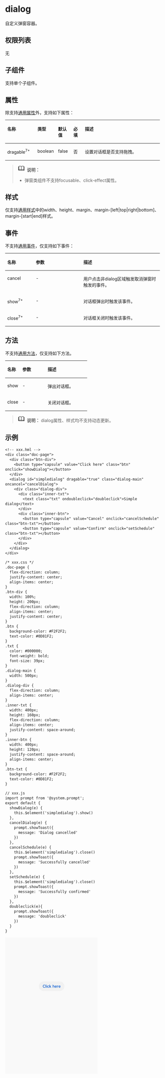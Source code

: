 # dialog<a name="ZH-CN_TOPIC_0000001173324657"></a>

自定义弹窗容器。

## 权限列表<a name="section11257113618419"></a>

无

## 子组件<a name="section9288143101012"></a>

支持单个子组件。

## 属性<a name="section2907183951110"></a>

除支持[通用属性](js-components-common-attributes.md)外，支持如下属性：

<table><thead align="left"><tr><th class="cellrowborder" valign="top" width="19.598040195980403%" id="mcps1.1.6.1.1"><p>名称</p>
</th>
<th class="cellrowborder" valign="top" width="11.178882111788822%" id="mcps1.1.6.1.2"><p>类型</p>
</th>
<th class="cellrowborder" valign="top" width="9.899010098990102%" id="mcps1.1.6.1.3"><p>默认值</p>
</th>
<th class="cellrowborder" valign="top" width="7.56924307569243%" id="mcps1.1.6.1.4"><p>必填</p>
</th>
<th class="cellrowborder" valign="top" width="51.754824517548236%" id="mcps1.1.6.1.5"><p>描述</p>
</th>
</tr>
</thead>
<tbody><tr><td class="cellrowborder" valign="top" width="19.598040195980403%" headers="mcps1.1.6.1.1 "><p>dragable<sup><span>7+</span></sup></p>
</td>
<td class="cellrowborder" valign="top" width="11.178882111788822%" headers="mcps1.1.6.1.2 "><p>boolean</p>
</td>
<td class="cellrowborder" valign="top" width="9.899010098990102%" headers="mcps1.1.6.1.3 "><p>false</p>
</td>
<td class="cellrowborder" valign="top" width="7.56924307569243%" headers="mcps1.1.6.1.4 "><p>否</p>
</td>
<td class="cellrowborder" valign="top" width="51.754824517548236%" headers="mcps1.1.6.1.5 "><p>设置对话框是否支持拖拽。</p>
</td>
</tr>
</tbody>
</table>

>![](../../public_sys-resources/icon-note.gif) **说明：** 
>-   弹窗类组件不支持focusable、click-effect属性。

## 样式<a name="section5775351116"></a>

仅支持[通用样式](js-components-common-styles.md)中的width、height、margin、margin-\[left|top|right|bottom\]、margin-\[start|end\]样式。

## 事件<a name="section8562129182916"></a>

不支持[通用事件](js-components-common-events.md)，仅支持如下事件：

<table><thead align="left"><tr><th class="cellrowborder" valign="top" width="18.459999999999997%" id="mcps1.1.4.1.1"><p>名称</p>
</th>
<th class="cellrowborder" valign="top" width="30.769999999999996%" id="mcps1.1.4.1.2"><p>参数</p>
</th>
<th class="cellrowborder" valign="top" width="50.77%" id="mcps1.1.4.1.3"><p>描述</p>
</th>
</tr>
</thead>
<tbody><tr><td class="cellrowborder" valign="top" width="18.459999999999997%" headers="mcps1.1.4.1.1 "><p>cancel</p>
</td>
<td class="cellrowborder" valign="top" width="30.769999999999996%" headers="mcps1.1.4.1.2 "><p>-</p>
</td>
<td class="cellrowborder" valign="top" width="50.77%" headers="mcps1.1.4.1.3 "><p>用户点击非dialog区域触发取消弹窗时触发的事件。</p>
</td>
</tr>
<tr><td class="cellrowborder" valign="top" width="18.459999999999997%" headers="mcps1.1.4.1.1 "><p>show<sup><span>7+</span></sup></p>
</td>
<td class="cellrowborder" valign="top" width="30.769999999999996%" headers="mcps1.1.4.1.2 "><p>-</p>
</td>
<td class="cellrowborder" valign="top" width="50.77%" headers="mcps1.1.4.1.3 "><p>对话框弹出时触发该事件。</p>
</td>
</tr>
<tr><td class="cellrowborder" valign="top" width="18.459999999999997%" headers="mcps1.1.4.1.1 "><p>close<sup><span>7+</span></sup></p>
</td>
<td class="cellrowborder" valign="top" width="30.769999999999996%" headers="mcps1.1.4.1.2 "><p>-</p>
</td>
<td class="cellrowborder" valign="top" width="50.77%" headers="mcps1.1.4.1.3 "><p>对话框关闭时触发该事件。</p>
</td>
</tr>
</tbody>
</table>

## 方法<a name="section11753103216253"></a>

不支持[通用方法](js-components-common-methods.md)，仅支持如下方法。

<table><thead align="left"><tr><th class="cellrowborder" valign="top" width="18.459999999999997%" id="mcps1.1.4.1.1"><p>名称</p>
</th>
<th class="cellrowborder" valign="top" width="30.769999999999996%" id="mcps1.1.4.1.2"><p>参数</p>
</th>
<th class="cellrowborder" valign="top" width="50.77%" id="mcps1.1.4.1.3"><p>描述</p>
</th>
</tr>
</thead>
<tbody><tr><td class="cellrowborder" valign="top" width="18.459999999999997%" headers="mcps1.1.4.1.1 "><p>show</p>
</td>
<td class="cellrowborder" valign="top" width="30.769999999999996%" headers="mcps1.1.4.1.2 "><p>-</p>
</td>
<td class="cellrowborder" valign="top" width="50.77%" headers="mcps1.1.4.1.3 "><p>弹出对话框。</p>
</td>
</tr>
<tr><td class="cellrowborder" valign="top" width="18.459999999999997%" headers="mcps1.1.4.1.1 "><p>close</p>
</td>
<td class="cellrowborder" valign="top" width="30.769999999999996%" headers="mcps1.1.4.1.2 "><p>-</p>
</td>
<td class="cellrowborder" valign="top" width="50.77%" headers="mcps1.1.4.1.3 "><p>关闭对话框。</p>
</td>
</tr>
</tbody>
</table>

>![](../../public_sys-resources/icon-note.gif) **说明：** 
>dialog属性、样式均不支持动态更新。

## 示例<a name="section6663311114620"></a>

```
<!-- xxx.hml -->
<div class="doc-page">
  <div class="btn-div">
    <button type="capsule" value="Click here" class="btn" onclick="showDialog"></button>
  </div>
  <dialog id="simpledialog" dragable="true" class="dialog-main" oncancel="cancelDialog">
    <div class="dialog-div">
      <div class="inner-txt">
        <text class="txt" ondoubleclick="doubleclick">Simple dialog</text>
      </div>
      <div class="inner-btn">
        <button type="capsule" value="Cancel" onclick="cancelSchedule" class="btn-txt"></button>
        <button type="capsule" value="Confirm" onclick="setSchedule" class="btn-txt"></button>
      </div>
    </div>
  </dialog>
</div>
```

```
/* xxx.css */
.doc-page {
  flex-direction: column;
  justify-content: center;
  align-items: center;
}
.btn-div {
  width: 100%;
  height: 200px;
  flex-direction: column;
  align-items: center;
  justify-content: center;
}
.btn {
  background-color: #F2F2F2;
  text-color: #0D81F2;
}
.txt {
  color: #000000;
  font-weight: bold;
  font-size: 39px;
}
.dialog-main {
  width: 500px;
}
.dialog-div {
  flex-direction: column;
  align-items: center;
}
.inner-txt {
  width: 400px;
  height: 160px;
  flex-direction: column;
  align-items: center;
  justify-content: space-around;
}
.inner-btn {
  width: 400px;
  height: 120px;
  justify-content: space-around;
  align-items: center;
}
.btn-txt {
  background-color: #F2F2F2;
  text-color: #0D81F2;
}
```

```
// xxx.js
import prompt from '@system.prompt';
export default {
  showDialog(e) {
    this.$element('simpledialog').show()
  },
  cancelDialog(e) {
    prompt.showToast({
      message: 'Dialog cancelled'
    })
  },
  cancelSchedule(e) {
    this.$element('simpledialog').close()
    prompt.showToast({
      message: 'Successfully cancelled'
    })
  },
  setSchedule(e) {
    this.$element('simpledialog').close()
    prompt.showToast({
      message: 'Successfully confirmed'
    })
  },
  doubleclick(e){
    prompt.showToast({
      message: 'doubleclick'
    })
  }
}
```

![](figures/4.gif)

